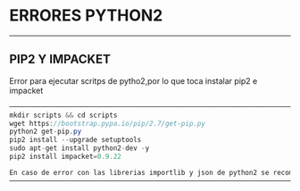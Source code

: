 # ERRORES PYTHON2 
---
## PIP2 Y IMPACKET
Error para ejecutar scritps de pytho2,por lo que toca instalar pip2 e impacket
```java
────────────────────────────────────────────────────────────────────────────────────────────────────────────────────────────────
mkdir scripts && cd scripts
wget https://bootstrap.pypa.io/pip/2.7/get-pip.py
python2 get-pip.py
pip2 install --upgrade setuptools
sudo apt-get install python2-dev -y 
pip2 install impacket=0.9.22

En caso de error con las librerias importlib y json de python2 se recomienda eliminar python2 y volver instalar
────────────────────────────────────────────────────────────────────────────────────────────────────────────────────────────────
```

